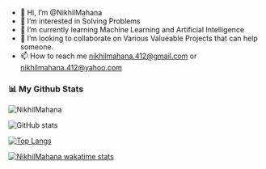- 👋 Hi, I’m @NikhilMahana
- 👀 I’m interested in Solving Problems
- 🌱 I’m currently learning Machine Learning and Artificial Intelligence
- 💞️ I’m looking to collaborate on Various Valueable Projects that can help someone.
- 📫 How to reach me nikhilmahana.412@gmail.com or nikhilmahana.412@yahoo.com 

### 📊 My Github Stats

<p><img align="center" src="https://github-readme-streak-stats.herokuapp.com/?user=NikhilMahana&" alt="NikhilMahana" /></p>





![GitHub stats](https://github-readme-stats.vercel.app/api?username=NikhilMahana&show_icons=true&theme=algolia&count_private=true)




[![Top Langs](https://github-readme-stats.vercel.app/api/top-langs/?username=NikhilMahana&theme=blue-green)](https://github.com/anuraghazra/github-readme-stats)

[![NikhilMahana wakatime stats](https://github-readme-stats.vercel.app/api/wakatime?username=NikhilMahana&theme=blue-green)](https://github.com/anuraghazra/github-readme-stats)

<!---
NikhilMahana/NikhilMahana is a ✨ special ✨ repository because its `README.md` (this file) appears on your GitHub profile.
You can click the Preview link to take a look at your changes.
--->
